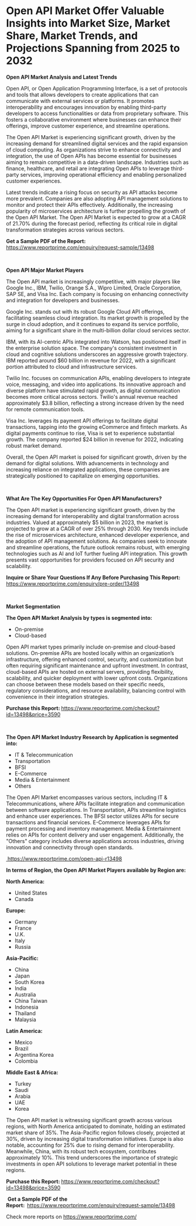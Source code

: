 <p><h1>Open API Market Offer Valuable Insights into Market Size, Market Share, Market Trends, and Projections Spanning from 2025 to 2032</h1></p><p><strong>Open API Market Analysis and Latest Trends</strong></p>
<p><p>Open API, or Open Application Programming Interface, is a set of protocols and tools that allows developers to create applications that can communicate with external services or platforms. It promotes interoperability and encourages innovation by enabling third-party developers to access functionalities or data from proprietary software. This fosters a collaborative environment where businesses can enhance their offerings, improve customer experience, and streamline operations.</p><p>The Open API Market is experiencing significant growth, driven by the increasing demand for streamlined digital services and the rapid expansion of cloud computing. As organizations strive to enhance connectivity and integration, the use of Open APIs has become essential for businesses aiming to remain competitive in a data-driven landscape. Industries such as finance, healthcare, and retail are integrating Open APIs to leverage third-party services, improving operational efficiency and enabling personalized customer experiences.</p><p>Latest trends indicate a rising focus on security as API attacks become more prevalent. Companies are also adopting API management solutions to monitor and protect their APIs effectively. Additionally, the increasing popularity of microservices architecture is further propelling the growth of the Open API Market. The Open API Market is expected to grow at a CAGR of 21.70% during the forecast period, reflecting its critical role in digital transformation strategies across various sectors.</p></p>
<p><strong>Get a Sample PDF of the Report:&nbsp;</strong> <a href="https://www.reportprime.com/enquiry/request-sample/13498?utm_campaign=3069&utm_medium=2&utm_source=Github&utm_content=ia&utm_term=20032025&utm_id=open-api">https://www.reportprime.com/enquiry/request-sample/13498</a></p>
<p>&nbsp;</p>
<p><strong>Open API Major Market Players</strong></p>
<p><p>The Open API market is increasingly competitive, with major players like Google Inc., IBM, Twilio, Orange S.A., Wipro Limited, Oracle Corporation, SAP SE, and Visa Inc. Each company is focusing on enhancing connectivity and integration for developers and businesses.</p><p>Google Inc. stands out with its robust Google Cloud API offerings, facilitating seamless cloud integration. Its market growth is propelled by the surge in cloud adoption, and it continues to expand its service portfolio, aiming for a significant share in the multi-billion dollar cloud services sector.</p><p>IBM, with its AI-centric APIs integrated into Watson, has positioned itself in the enterprise solution space. The company's consistent investment in cloud and cognitive solutions underscores an aggressive growth trajectory. IBM reported around $60 billion in revenue for 2022, with a significant portion attributed to cloud and infrastructure services.</p><p>Twilio Inc. focuses on communication APIs, enabling developers to integrate voice, messaging, and video into applications. Its innovative approach and diverse platform have stimulated rapid growth, as digital communication becomes more critical across sectors. Twilio's annual revenue reached approximately $3.8 billion, reflecting a strong increase driven by the need for remote communication tools.</p><p>Visa Inc. leverages its payment API offerings to facilitate digital transactions, tapping into the growing eCommerce and fintech markets. As digital payments continue to rise, Visa is set to experience substantial growth. The company reported $24 billion in revenue for 2022, indicating robust market demand.</p><p>Overall, the Open API market is poised for significant growth, driven by the demand for digital solutions. With advancements in technology and increasing reliance on integrated applications, these companies are strategically positioned to capitalize on emerging opportunities.</p></p>
<p>&nbsp;</p>
<p><strong>What Are The Key Opportunities For Open API Manufacturers?</strong></p>
<p><p>The Open API market is experiencing significant growth, driven by the increasing demand for interoperability and digital transformation across industries. Valued at approximately $5 billion in 2023, the market is projected to grow at a CAGR of over 25% through 2030. Key trends include the rise of microservices architecture, enhanced developer experience, and the adoption of API management solutions. As companies seek to innovate and streamline operations, the future outlook remains robust, with emerging technologies such as AI and IoT further fueling API integration. This growth presents vast opportunities for providers focused on API security and scalability.</p></p>
<p><strong>Inquire or Share Your Questions If Any Before Purchasing This Report:</strong> <a href="https://www.reportprime.com/enquiry/pre-order/13498?utm_campaign=3069&utm_medium=2&utm_source=Github&utm_content=ia&utm_term=20032025&utm_id=open-api">https://www.reportprime.com/enquiry/pre-order/13498</a></p>
<p>&nbsp;</p>
<p><strong>Market Segmentation</strong></p>
<p><strong>The Open API Market Analysis by types is segmented into:</strong></p>
<p><ul><li>On-premise</li><li>Cloud-based</li></ul></p>
<p><p>Open API market types primarily include on-premise and cloud-based solutions. On-premise APIs are hosted locally within an organization’s infrastructure, offering enhanced control, security, and customization but often requiring significant maintenance and upfront investment. In contrast, cloud-based APIs are hosted on external servers, providing flexibility, scalability, and quicker deployment with lower upfront costs. Organizations can choose between these models based on their specific needs, regulatory considerations, and resource availability, balancing control with convenience in their integration strategies.</p></p>
<p><strong>Purchase this Report:&nbsp;</strong><a href="https://www.reportprime.com/checkout?id=13498&price=3590&utm_campaign=3069&utm_medium=2&utm_source=Github&utm_content=ia&utm_term=20032025&utm_id=open-api">https://www.reportprime.com/checkout?id=13498&price=3590</a></p>
<p>&nbsp;</p>
<p><strong>The Open API Market Industry Research by Application is segmented into:</strong></p>
<p><ul><li>IT & Telecommunication</li><li>Transportation</li><li>BFSI</li><li>E-Commerce</li><li>Media & Entertainment</li><li>Others</li></ul></p>
<p><p>The Open API Market encompasses various sectors, including IT & Telecommunications, where APIs facilitate integration and communication between software applications. In Transportation, APIs streamline logistics and enhance user experiences. The BFSI sector utilizes APIs for secure transactions and financial services. E-Commerce leverages APIs for payment processing and inventory management. Media & Entertainment relies on APIs for content delivery and user engagement. Additionally, the "Others" category includes diverse applications across industries, driving innovation and connectivity through open standards.</p></p>
<p><a href="https://www.reportprime.com/open-api-r13498?utm_campaign=3069&utm_medium=2&utm_source=Github&utm_content=ia&utm_term=20032025&utm_id=open-api">&nbsp;https://www.reportprime.com/open-api-r13498</a></p>
<p><strong>In terms of Region, the Open API Market Players available by Region are:</strong></p>
<p>
    <p> <strong> North America: </strong>
        <ul>
            <li>United States</li>
            <li>Canada</li>
        </ul>
        </p> 
    <p> <strong> Europe: </strong>
        <ul>
            <li>Germany</li>
            <li>France</li>
            <li>U.K.</li>
            <li>Italy</li>
            <li>Russia</li>
        </ul>
        </p> 
    <p> <strong> Asia-Pacific: </strong>
        <ul>
            <li>China</li>
            <li>Japan</li>
            <li>South Korea</li>
            <li>India</li>
            <li>Australia</li>
            <li>China Taiwan</li>
            <li>Indonesia</li>
            <li>Thailand</li>
            <li>Malaysia</li>
        </ul>
        </p> 
    <p> <strong> Latin America: </strong>
        <ul>
            <li>Mexico</li>
            <li>Brazil</li>
            <li>Argentina Korea</li>
            <li>Colombia</li>
        </ul>
        </p> 
    <p> <strong> Middle East & Africa: </strong>
        <ul>
            <li>Turkey</li>
            <li>Saudi</li>
            <li>Arabia</li>
            <li>UAE</li>
            <li>Korea</li>
        </ul>
    </p>
    </p>
<p><p>The Open API market is witnessing significant growth across various regions, with North America anticipated to dominate, holding an estimated market share of 35%. The Asia-Pacific region follows closely, projected at 30%, driven by increasing digital transformation initiatives. Europe is also notable, accounting for 25% due to rising demand for interoperability. Meanwhile, China, with its robust tech ecosystem, contributes approximately 10%. This trend underscores the importance of strategic investments in open API solutions to leverage market potential in these regions.</p></p>
<p><strong>Purchase this Report: </strong><a href="https://www.reportprime.com/checkout?id=13498&price=3590&utm_campaign=3069&utm_medium=2&utm_source=Github&utm_content=ia&utm_term=20032025&utm_id=open-api">https://www.reportprime.com/checkout?id=13498&price=3590</a></p>
<p>&nbsp;<strong>Get a Sample PDF of the Report:&nbsp;&nbsp;</strong><a href="https://www.reportprime.com/enquiry/request-sample/13498?utm_campaign=3069&utm_medium=2&utm_source=Github&utm_content=ia&utm_term=20032025&utm_id=open-api">https://www.reportprime.com/enquiry/request-sample/13498</a></p>
<p><strong></strong></p>
<p>Check more reports on <a href="https://www.reportprime.com/?utm_campaign=3069&utm_medium=2&utm_source=Github&utm_content=ia&utm_term=20032025&utm_id=open-api">https://www.reportprime.com/</a></p>